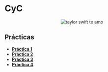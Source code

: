 # CyC
 <p align="center">
  <img src= "https://media.tenor.com/qHeWhRf256EAAAAd/julygnf-taylor-swift.gif" alt = "taylor swift te amo"/>
</p>

## Prácticas
* [**Práctica 1**](https://github.com/agusrnfr/CyC/blob/main/Practica%201/Practica%201%20-%20Resolucion.pdf)
* [**Práctica 2**](https://github.com/agusrnfr/CyC/blob/main/Practica%202/Practica%202%20-%20Resolucion.pdf)
* [**Práctica 3**](https://github.com/agusrnfr/CyC/blob/main/Practica%203/Practica%203%20-%20Resolucion.pdf)
* [**Práctica 4**](https://github.com/agusrnfr/CyC/blob/main/Practica%204/Practica%204%20-%20Resolucion.pdf)
